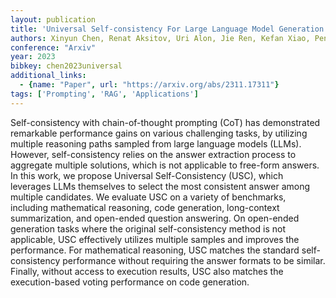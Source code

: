 ```yaml
---
layout: publication
title: 'Universal Self-consistency For Large Language Model Generation'
authors: Xinyun Chen, Renat Aksitov, Uri Alon, Jie Ren, Kefan Xiao, Pengcheng Yin, Sushant Prakash, Charles Sutton, Xuezhi Wang, Denny Zhou
conference: "Arxiv"
year: 2023
bibkey: chen2023universal
additional_links:
  - {name: "Paper", url: "https://arxiv.org/abs/2311.17311"}
tags: ['Prompting', 'RAG', 'Applications']
---
```

Self-consistency with chain-of-thought prompting (CoT) has demonstrated
remarkable performance gains on various challenging tasks, by utilizing
multiple reasoning paths sampled from large language models (LLMs). However,
self-consistency relies on the answer extraction process to aggregate multiple
solutions, which is not applicable to free-form answers. In this work, we
propose Universal Self-Consistency (USC), which leverages LLMs themselves to
select the most consistent answer among multiple candidates. We evaluate USC on
a variety of benchmarks, including mathematical reasoning, code generation,
long-context summarization, and open-ended question answering. On open-ended
generation tasks where the original self-consistency method is not applicable,
USC effectively utilizes multiple samples and improves the performance. For
mathematical reasoning, USC matches the standard self-consistency performance
without requiring the answer formats to be similar. Finally, without access to
execution results, USC also matches the execution-based voting performance on
code generation.
